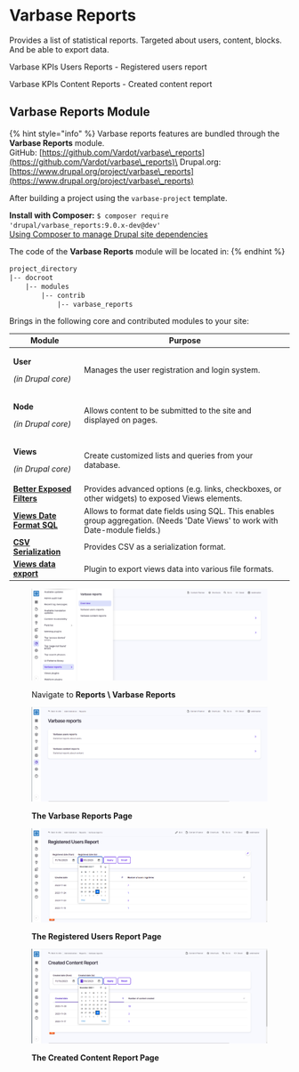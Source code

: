 # Varbase Reports

Provides a list of statistical reports. Targeted about users, content, blocks. And be able to export data.

Varbase KPIs Users Reports - Registered users report

Varbase KPIs Content Reports - Created content report

## Varbase Reports Module

{% hint style="info" %}
Varbase reports features are bundled through the **Varbase Reports** module.\
GitHub: [https://github.com/Vardot/varbase\_reports](https://github.com/Vardot/varbase\_reports)\
Drupal.org: [https://www.drupal.org/project/varbase\_reports](https://www.drupal.org/project/varbase\_reports)

After building a project using the `varbase-project` template.

**Install with Composer:** `$ composer require 'drupal/varbase_reports:9.0.x-dev@dev'`\
[Using Composer to manage Drupal site dependencies](https://www.drupal.org/docs/develop/using-composer/using-composer-to-manage-drupal-site-dependencies)

The code of the **Varbase Reports** module will be located in:
{% endhint %}

```
project_directory
|-- docroot
    |-- modules
        |-- contrib
            |-- varbase_reports
```

Brings in the following core and contributed modules to your site:

| Module                                                                                 | Purpose                                                                                                                       |
| -------------------------------------------------------------------------------------- | ----------------------------------------------------------------------------------------------------------------------------- |
| <p><strong>User</strong></p><p><em>(in Drupal core)</em></p>                           | Manages the user registration and login system.                                                                               |
| <p><strong>Node</strong></p><p><em>(in Drupal core)</em></p>                           | Allows content to be submitted to the site and displayed on pages.                                                            |
| <p><strong>Views</strong></p><p><em>(in Drupal core)</em></p>                          | Create customized lists and queries from your database.                                                                       |
| [**Better Exposed Filters**](https://www.drupal.org/project/better\_exposed\_filters)  | Provides advanced options (e.g. links, checkboxes, or other widgets) to exposed Views elements.                               |
| [**Views Date Format SQL**](https://www.drupal.org/project/views\_date\_format\_sql)   | Allows to format date fields using SQL. This enables group aggregation. (Needs 'Date Views' to work with Date-module fields.) |
| [**CSV Serialization**](https://www.drupal.org/project/csv\_serialization)             | Provides CSV as a serialization format.                                                                                       |
| [**Views data export**](https://www.drupal.org/project/views\_data\_export)            | Plugin to export views data into various file formats.                                                                        |





<figure><img src="../../../.gitbook/assets/varbase_reports--navigate-to-reports--varbase-reports-menu-link.png" alt=""><figcaption><p>Navigate to <strong>Reports \ Varbase Reports</strong></p></figcaption></figure>



<figure><img src="../../../.gitbook/assets/varbase_reports--navigate-to-reports--varbase-reports-page.png" alt=""><figcaption><p><strong>The Varbase Reports Page</strong></p></figcaption></figure>



<figure><img src="../../../.gitbook/assets/varbase_reports--Registered-Users-Report.png" alt=""><figcaption><p><strong>The Registered Users Report Page</strong></p></figcaption></figure>



<figure><img src="../../../.gitbook/assets/varbase_reports--Created-Content-Report.png" alt=""><figcaption><p><strong>The Created Content Report Page</strong></p></figcaption></figure>
